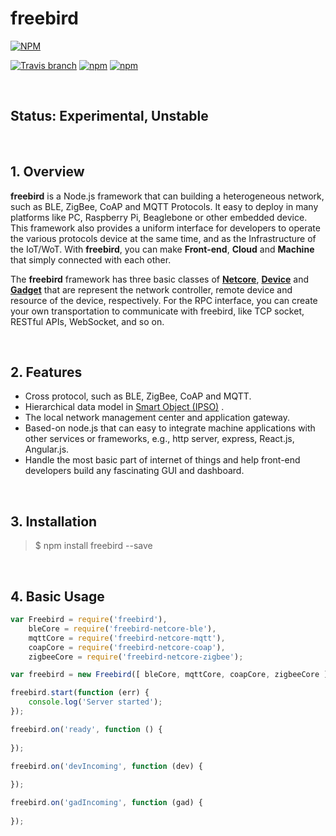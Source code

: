 # freebird

[![NPM](https://nodei.co/npm/freebird.png?downloads=true)](https://nodei.co/npm/freebird/)  

[![Travis branch](https://img.shields.io/travis/freebirdjs/freebird/master.svg?maxAge=2592000)](https://travis-ci.org/freebirdjs/freebird)
[![npm](https://img.shields.io/npm/v/freebird.svg?maxAge=2592000)](https://www.npmjs.com/package/freebird)
[![npm](https://img.shields.io/npm/l/freebird.svg?maxAge=2592000)](https://www.npmjs.com/package/freebird)

<br />

## Status: Experimental, Unstable


<br />

<a name="Overview"></a>
## 1. Overview

**freebird** is a Node.js framework that can building a heterogeneous network, such as BLE, ZigBee, CoAP and MQTT Protocols. It easy to deploy in many platforms like PC, Raspberry Pi, Beaglebone or other embedded device. This framework also provides a uniform interface for developers to operate the various protocols device at the same time, and as the Infrastructure of the IoT/WoT. With **freebird**, you can make **Front-end**, **Cloud** and **Machine** that simply connected with each other.  

The **freebird** framework has three basic classes of [**Netcore**](https://github.com/freebirdjs/freebird-base/blob/master/docs/NetcoreClass.md), [**Device**](https://github.com/freebirdjs/freebird-base/blob/master/docs/DeviceClass.md) and [**Gadget**](https://github.com/freebirdjs/freebird-base/blob/master/docs/GadgetClass.md) that are represent the network controller, remote device and resource of the device, respectively. For the RPC interface, you can create your own transportation to communicate with freebird, like TCP socket, RESTful APIs, WebSocket, and so on.  

<br />

<a name="Features"></a>
## 2. Features

* Cross protocol, such as BLE, ZigBee, CoAP and MQTT.
* Hierarchical data model in [Smart Object (IPSO)](http://www.ipso-alliance.org/ipso-community/resources/smart-objects-interoperability/) .
* The local network management center and application gateway.
* Based-on node.js that can easy to integrate machine applications with other services or frameworks, e.g., http server, express, React.js, Angular.js.
* Handle the most basic part of internet of things and help front-end developers build any fascinating GUI and dashboard.

<br />

<a name="Installation"></a>
## 3. Installation

> $ npm install freebird --save

<br />

<a name="Basic"></a>
## 4. Basic Usage

```js
var Freebird = require('freebird'),
    bleCore = require('freebird-netcore-ble'),
    mqttCore = require('freebird-netcore-mqtt'),
    coapCore = require('freebird-netcore-coap'),
    zigbeeCore = require('freebird-netcore-zigbee');

var freebird = new Freebird([ bleCore, mqttCore, coapCore, zigbeeCore ]);

freebird.start(function (err) {
    console.log('Server started');
});

freebird.on('ready', function () {
    
});

freebird.on('devIncoming', function (dev) {
    
});

freebird.on('gadIncoming', function (gad) {
    
});
```

<br />

